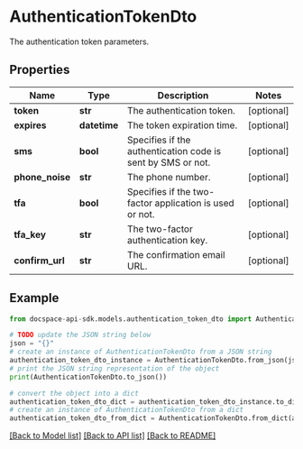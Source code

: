 # AuthenticationTokenDto
The authentication token parameters.

## Properties

Name | Type | Description | Notes
------------ | ------------- | ------------- | -------------
**token** | **str** | The authentication token. | [optional] 
**expires** | **datetime** | The token expiration time. | [optional] 
**sms** | **bool** | Specifies if the authentication code is sent by SMS or not. | [optional] 
**phone_noise** | **str** | The phone number. | [optional] 
**tfa** | **bool** | Specifies if the two-factor application is used or not. | [optional] 
**tfa_key** | **str** | The two-factor authentication key. | [optional] 
**confirm_url** | **str** | The confirmation email URL. | [optional] 

## Example

```python
from docspace-api-sdk.models.authentication_token_dto import AuthenticationTokenDto

# TODO update the JSON string below
json = "{}"
# create an instance of AuthenticationTokenDto from a JSON string
authentication_token_dto_instance = AuthenticationTokenDto.from_json(json)
# print the JSON string representation of the object
print(AuthenticationTokenDto.to_json())

# convert the object into a dict
authentication_token_dto_dict = authentication_token_dto_instance.to_dict()
# create an instance of AuthenticationTokenDto from a dict
authentication_token_dto_from_dict = AuthenticationTokenDto.from_dict(authentication_token_dto_dict)
```
[[Back to Model list]](../README.md#documentation-for-models) [[Back to API list]](../README.md#documentation-for-api-endpoints) [[Back to README]](../README.md)


